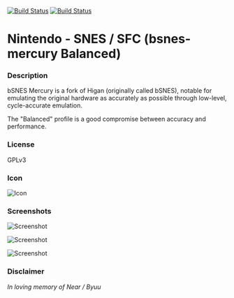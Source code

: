 [![Build Status](https://travis-ci.org/kodi-game/game.libretro.bsnes-mercury-balanced.svg?branch=master)](https://travis-ci.org/kodi-game/game.libretro.bsnes-mercury-balanced)
[![Build Status](https://ci.appveyor.com/api/projects/status/github/kodi-game/game.libretro.bsnes-mercury-balanced?svg=true)](https://ci.appveyor.com/project/kodi-game/game-libretro-bsnes-mercury-balanced)

# Nintendo - SNES / SFC (bsnes-mercury Balanced)

### Description
bSNES Mercury is a fork of Higan (originally called bSNES), notable for emulating the original hardware as accurately as possible through low-level, cycle-accurate emulation.

The "Balanced" profile is a good compromise between accuracy and performance.

### License
GPLv3

### Icon

![Icon](game.libretro.bsnes-mercury-balanced/resources/icon.png)

### Screenshots

![Screenshot](game.libretro.bsnes-mercury-balanced/resources/screenshot-01.jpg)

![Screenshot](game.libretro.bsnes-mercury-balanced/resources/screenshot-02.jpg)

![Screenshot](game.libretro.bsnes-mercury-balanced/resources/screenshot-03.jpg)


### Disclaimer

*In loving memory of Near / Byuu*

